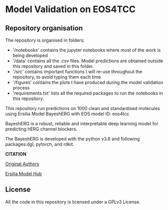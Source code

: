 # Model Validation on EOS4TCC

## Repository organisation
The repository is organised in folders:
- '/notebooks' contains the jupyter notebooks where most of the work is being developed
- '/data' contains all the .csv files. Model predictions are obtained outside this repository and saved in this folder. 
- '/src' contains important functions I will re-use throughout the repository, to avoid typing them each time
- '/figures' contains the plots I have produced during the model validation process
- 'requirements.txt' lists all the required packages to run the notebooks in this repository.
  
This repository run predictions on 1000 clean and standardised molecules using Ersilia Model BayeshERG with EOS model ID: eos4tcc

BayeshERG is a robust, reliable and interpretable deep learning model for predicting hERG channel blockers. 

The BayeshERG is developed with the python v3.6 and following packages:dgl, pytorch, and rdkit.

**CITATION**

[Original Authors](https://academic.oup.com/bib/article/23/4/bbac211/6609519?login=false)

[Ersilia Model Hub](https://github.com/ersilia-os/ersilia/blob/master/CITATION.cff)

## License
All the code in this repository is licensed under a GPLv3 License.
